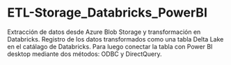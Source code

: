 # ETL-Storage_Databricks_PowerBI
Extracción de datos desde Azure Blob Storage y transformación en Databricks. Registro de los datos transformados como una tabla Delta Lake en el catálago de Databricks. Para luego conectar la tabla con Power BI desktop mediante dos métodos: ODBC y DirectQuery.
